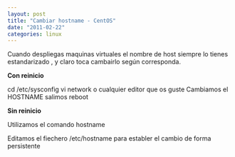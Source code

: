 ```yaml
---
layout: post
title: "Cambiar hostname - CentOS"
date: "2011-02-22"
categories: linux
---
```


Cuando despliegas maquinas virtuales el nombre de host siempre lo tienes estandarizado , y claro toca cambairlo según corresponda.

**Con reinicio**

cd /etc/sysconfig vi network o cualquier editor que os guste Cambiamos el HOSTNAME salimos reboot

**Sin reinicio**

Utilizamos el comando hostname

Editamos el fiechero /etc/hostname para establer el cambio de forma persistente
